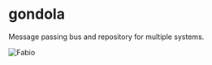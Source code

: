 gondola
=======

Message passing bus and repository for multiple systems.

![Fabio](http://www.fabioinc.com/FABIOINC_NEW_10_07/NATIONWIDE_SUPERBOWL/gondola_web.jpg)
